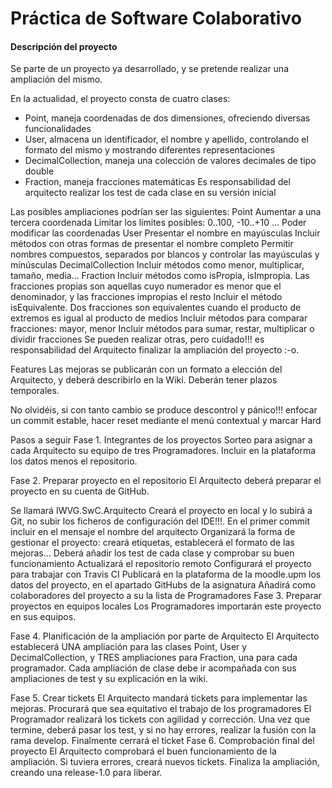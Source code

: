 # Práctica de Software Colaborativo
#### Descripción del proyecto
Se parte de un proyecto ya desarrollado, y se pretende realizar una ampliación del mismo.

En la actualidad, el proyecto consta de cuatro clases:

* Point, maneja coordenadas de dos dimensiones, ofreciendo diversas funcionalidades
* User, almacena un identificador, el nombre y apellido, controlando el formato del mismo y mostrando diferentes representaciones
* DecimalCollection, maneja una colección de valores decimales de tipo double
* Fraction, maneja fracciones matemáticas
Es responsabilidad del arquitecto realizar los test de cada clase en su versión inicial

Las posibles ampliaciones podrían ser las siguientes:
Point
Aumentar a una tercera coordenada
Limitar los límites posibles: 0..100, -10..+10 ...
Poder modificar las coordenadas
User
Presentar el nombre en mayúsculas
Incluir métodos con otras formas de presentar el nombre completo
Permitir nombres compuestos, separados por blancos y controlar las mayúsculas y minúsculas
DecimalCollection
Incluir métodos como menor, multiplicar, tamaño, media...
Fraction
Incluir métodos como isPropia, isImpropia. Las fracciones propias son aquellas cuyo numerador es menor que el denominador, y las fracciones impropias el resto
Incluir el método isEquivalente. Dos fracciones son equivalentes cuando el producto de extremos es igual al producto de medios
Incluir métodos para comparar fracciones: mayor, menor
Incluir métodos para sumar, restar, multiplicar o dividir fracciones
Se pueden realizar otras, pero cuidado!!! es responsabilidad del Arquitecto finalizar la ampliación del proyecto :-o.

Features
Las mejoras se publicarán con un formato a elección del Arquitecto, y deberá describirlo en la Wiki. Deberán tener plazos temporales.

No olvidéis, si con tanto cambio se produce descontrol y pánico!!! enfocar un commit estable, hacer reset mediante el menú contextual y marcar Hard

Pasos a seguir
Fase 1. Integrantes de los proyectos
Sorteo para asignar a cada Arquitecto su equipo de tres Programadores. Incluir en la plataforma los datos menos el repositorio.

Fase 2. Preparar proyecto en el repositorio
El Arquitecto deberá preparar el proyecto en su cuenta de GitHub.

Se llamará IWVG.SwC.Arquitecto
Creará el proyecto en local y lo subirá a Git, no subir los ficheros de configuración del IDE!!!. En el primer commit incluir en el mensaje el nombre del arquitecto
Organizará la forma de gestionar el proyecto: creará etiquetas, establecerá el formato de las mejoras...
Deberá añadir los test de cada clase y comprobar su buen funcionamiento
Actualizará el repositorio remoto
Configurará el proyecto para trabajar con Travis CI
Publicará en la plataforma de la moodle.upm los datos del proyecto, en el apartado GitHubs de la asignatura
Añadirá como colaboradores del proyecto a su la lista de Programadores
Fase 3. Preparar proyectos en equipos locales
Los Programadores importarán este proyecto en sus equipos.

Fase 4. Planificación de la ampliación por parte de Arquitecto
El Arquitecto establecerá UNA ampliación para las clases Point, User y DecimalCollection, y TRES ampliaciones para Fraction, una para cada programador. Cada ampliación de clase debe ir acompañada con sus ampliaciones de test y su explicación en la wiki.

Fase 5. Crear tickets
El Arquitecto mandará tickets para implementar las mejoras. Procurará que sea equitativo el trabajo de los programadores
El Programador realizará los tickets con agilidad y corrección. Una vez que termine, deberá pasar los test, y si no hay errores, realizar la fusión con la rama develop. Finalmente cerrará el ticket
Fase 6. Comprobación final del proyecto
El Arquitecto comprobará el buen funcionamiento de la ampliación. Si tuviera errores, creará nuevos tickets.
Finaliza la ampliación, creando una release-1.0 para liberar.
